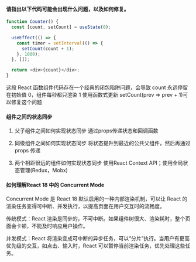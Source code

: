 #### 请指出以下代码可能会出现什么问题，以及如何修复。

```javascript
function Counter() {
  const [count, setCount] = useState(0);

  useEffect(() => {
    const timer = setInterval(() => {
      setCount(count + 1);
    }, 1000);
  }, []);

  return <div>{count}</div>;
}
```

这段 React 函数组件代码存在一个经典的闭包陷阱问题，会导致 count 永远停留在初始值 0，组件每秒都只渲染 1
使用函数式更新 setCount(prev => prev + 1)可以修复这个问题

#### 组件之间的状态同步
1. 父子组件之间如何实现状态同步
通过props传递状态和回调函数

2. 同级组件之间如何实现状态同步
将状态提升到最近的公共父组件，然后再通过 props 传递

3. 两个相距很远的组件如何实现状态同步
使用React Context API；使用全局状态管理(Redux，Mobx)

#### 如何理解React 18 中的 Concurrent Mode
Concurrent Mode 是 React 18 默认启用的一种内部渲染机制，可以让 React 的渲染任务变得可中断、并发执行，以提高页面在用户交互时的流畅度。

传统模式：React 渲染是同步的，不可中断。如果组件树很大、渲染耗时，整个页面会卡顿，不能及时响应用户操作。

并发模式：React 将渲染变成可中断的异步任务，可以“分片”执行。当用户有更高优先级的交互，如点击、输入时，React 可以暂停当前渲染任务，优先处理这些任务。
